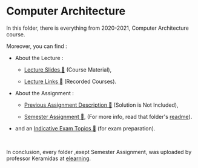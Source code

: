 # Computer Architecture

In this folder, there is everything from 2020-2021, Computer Architecture course.
<br />

Moreover, you can find :
* About the Lecture :
    * [Lecture Slides 📂]() (Course Material),

    * [Lecture Links 📂]() (Recorded Courses).

* About the Assignment :
    * [Previous Assignment Description 📂]() (Solution is Not Included),
    
    * [Semester Assignment 📂](), (For more info, read that folder's [readme]()).

* and an [Indicative Exam Topics 📂]() (for exam preparation).

<br />

In conclusion, every folder ,exept Semester Assignment, was uploaded by professor Keramidas at [elearning]().
